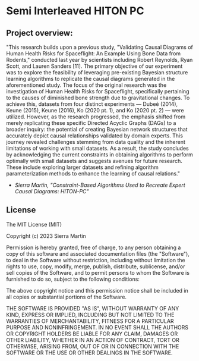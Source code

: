 # Semi Interleaved HITON PC
## Project overview:
"This research builds upon a previous study, "Validating Causal Diagrams of Human Health Risks for Spaceflight: An Example Using Bone Data from Rodents," 
conducted last year by scientists including Robert Reynolds, Ryan Scott, and Lauren Sanders [11]. The primary objective of our experiment was to explore 
the feasibility of leveraging pre-existing Bayesian structure learning algorithms to replicate the causal diagrams generated in the aforementioned study. 
The focus of the original research was the investigation of Human Health Risks for Spaceflight, specifically pertaining to the causes of diminished bone
strength due to gravitational changes. To achieve this, datasets from four distinct experiments — Dubeé (2014), Keune (2015), Keune (2016), Ko (2020 pt. 1), 
and Ko (2020 pt. 2) — were utilized. However, as the research progressed, the emphasis shifted from merely replicating these specific Directed Acyclic 
Graphs (DAGs) to a broader inquiry: the potential of creating Bayesian network structures that accurately depict causal relationships validated by domain 
experts. This journey revealed challenges stemming from data quality and the inherent limitations of working with small datasets. As a result, the study 
concludes by acknowledging the current constraints in obtaining algorithms to perform optimally with small datasets and suggests avenues for future research. 
These include exploring larger datasets and refining algorithm parameterization methods to enhance the learning of causal relations."
- *Sierra Martin, "Constraint-Based Algorithms Used to Recreate Expert Causal Diagrams: HITON-PC"*
 
## License
 
The MIT License (MIT)

Copyright (c) 2023 Sierra Martin

Permission is hereby granted, free of charge, to any person obtaining a copy
of this software and associated documentation files (the "Software"), to deal
in the Software without restriction, including without limitation the rights
to use, copy, modify, merge, publish, distribute, sublicense, and/or sell
copies of the Software, and to permit persons to whom the Software is
furnished to do so, subject to the following conditions:

The above copyright notice and this permission notice shall be included in all
copies or substantial portions of the Software.

THE SOFTWARE IS PROVIDED "AS IS", WITHOUT WARRANTY OF ANY KIND, EXPRESS OR
IMPLIED, INCLUDING BUT NOT LIMITED TO THE WARRANTIES OF MERCHANTABILITY,
FITNESS FOR A PARTICULAR PURPOSE AND NONINFRINGEMENT. IN NO EVENT SHALL THE
AUTHORS OR COPYRIGHT HOLDERS BE LIABLE FOR ANY CLAIM, DAMAGES OR OTHER
LIABILITY, WHETHER IN AN ACTION OF CONTRACT, TORT OR OTHERWISE, ARISING FROM,
OUT OF OR IN CONNECTION WITH THE SOFTWARE OR THE USE OR OTHER DEALINGS IN THE
SOFTWARE.
